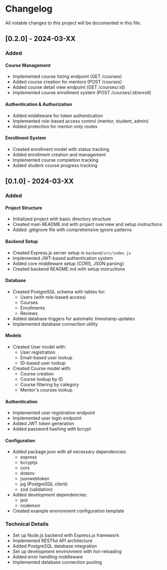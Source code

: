 # Changelog

All notable changes to this project will be documented in this file.

## [0.2.0] - 2024-03-XX

### Added

#### Course Management
- Implemented course listing endpoint (GET /courses)
- Added course creation for mentors (POST /courses)
- Added course detail view endpoint (GET /courses/:id)
- Implemented course enrollment system (POST /courses/:id/enroll)

#### Authentication & Authorization
- Added middleware for token authentication
- Implemented role-based access control (mentor, student, admin)
- Added protection for mentor-only routes

#### Enrollment System
- Created enrollment model with status tracking
- Added enrollment creation and management
- Implemented course completion tracking
- Added student course progress tracking

## [0.1.0] - 2024-03-XX

### Added

#### Project Structure
- Initialized project with basic directory structure
- Created main README.md with project overview and setup instructions
- Added .gitignore file with comprehensive ignore patterns

#### Backend Setup
- Created Express.js server setup in `backend/src/index.js`
- Implemented JWT-based authentication system
- Added core middleware setup (CORS, JSON parsing)
- Created backend README.md with setup instructions

#### Database
- Created PostgreSQL schema with tables for:
  - Users (with role-based access)
  - Courses
  - Enrollments
  - Reviews
- Added database triggers for automatic timestamp updates
- Implemented database connection utility

#### Models
- Created User model with:
  - User registration
  - Email-based user lookup
  - ID-based user lookup
- Created Course model with:
  - Course creation
  - Course lookup by ID
  - Course filtering by category
  - Mentor's courses lookup

#### Authentication
- Implemented user registration endpoint
- Implemented user login endpoint
- Added JWT token generation
- Added password hashing with bcrypt

#### Configuration
- Added package.json with all necessary dependencies:
  - express
  - bcryptjs
  - cors
  - dotenv
  - jsonwebtoken
  - pg (PostgreSQL client)
  - zod (validation)
- Added development dependencies:
  - jest
  - nodemon
- Created example environment configuration template

### Technical Details
- Set up Node.js backend with Express.js framework
- Implemented RESTful API architecture
- Added PostgreSQL database integration
- Set up development environment with hot-reloading
- Added error handling middleware
- Implemented database connection pooling 